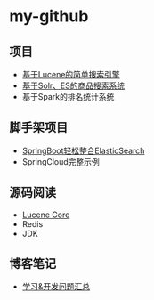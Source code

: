 # my-github

## 项目

- [基于Lucene的简单搜索引擎](https://github.com/fonxian/surfbird-search)
- [基于Solr、ES的商品搜索系统](https://github.com/fonxian/shop-search)
- 基于Spark的排名统计系统

## 脚手架项目

- [SpringBoot轻松整合ElasticSearch](https://github.com/fonxian/spring-elasticsearch-example)
- SpringCloud完整示例

## 源码阅读

- [Lucene Core](https://github.com/fonxian/lucene-core-code-read)
- Redis
- JDK

## 博客笔记

- [学习&开发问题汇总](https://github.com/fonxian/dev-problem)
